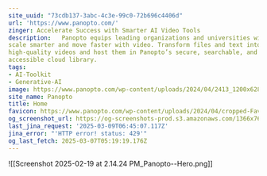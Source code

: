 ```yaml
---
site_uuid: "73cdb137-3abc-4c3e-99c0-72b696c4406d"
url: 'https://www.panopto.com/'
zinger: Accelerate Success with Smarter AI Video Tools
description:   Panopto equips leading organizations and universities with AI video tools to
scale smarter and move faster with video. Transform files and text into
high-quality videos and host them in Panopto’s secure, searchable, and
accessible cloud library.
tags:
- AI-Toolkit
- Generative-AI
image: https://www.panopto.com/wp-content/uploads/2024/04/2413_1200x628-new-services-3.png
site_name: Panopto
title: Home
favicon: https://www.panopto.com/wp-content/uploads/2024/04/cropped-Favicon-1-192x192.png
og_screenshot_url: https://og-screenshots-prod.s3.amazonaws.com/1366x768/80/false/f27629f55f7a701d25c9635386b860d1daa2c1881c6bbb40ed18913881768a7f.jpeg
last_jina_request: '2025-03-09T06:45:07.117Z'
jina_error: "'HTTP error! status: 429'"
og_last_fetch: 2025-03-07T05:19:19.176Z
---
```

![[Screenshot 2025-02-19 at 2.14.24 PM_Panopto--Hero.png]]
